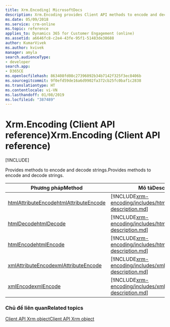 ```yaml
---
title: Xrm.Encoding| MicrosoftDocs
description: Xrm.Encoding provides Client API methods to encode and decode strings.
ms.date: 05/09/2018
ms.service: crm-online
ms.topic: reference
applies_to: Dynamics 365 for Customer Engagement (online)
ms.assetid: a6646fc8-c2e4-43fe-95f1-51483de38688
author: KumarVivek
ms.author: kvivek
manager: amyla
search.audienceType:
- developer
search.app:
- D365CE
ms.openlocfilehash: 863408fd08c27396092b34b7142f325f3ec8406b
ms.sourcegitcommit: 9f0efd59de16a6d9902fa372cb25fc0baf1c2838
ms.translationtype: HT
ms.contentlocale: vi-VN
ms.lasthandoff: 01/08/2019
ms.locfileid: "387489"
---
```

# <a name="xrmencoding-client-api-reference"></a><span data-ttu-id="41763-103">Xrm.Encoding (Client API reference)</span><span class="sxs-lookup"><span data-stu-id="41763-103">Xrm.Encoding (Client API reference)</span></span>

[!INCLUDE[](../../../includes/cc_applies_to_update_9_0_0.md)]

<span data-ttu-id="41763-104">Provides methods to encode and decode strings.</span><span class="sxs-lookup"><span data-stu-id="41763-104">Provides methods to encode and decode strings.</span></span> 


|                           <span data-ttu-id="41763-105">Phương pháp</span><span class="sxs-lookup"><span data-stu-id="41763-105">Method</span></span>                           |                                                          <span data-ttu-id="41763-106">Mô tả</span><span class="sxs-lookup"><span data-stu-id="41763-106">Description</span></span>                                                           |
|------------------------------------------------------------|--------------------------------------------------------------------------------------------------------------------------------|
| [<span data-ttu-id="41763-107">htmlAttributeEncode</span><span class="sxs-lookup"><span data-stu-id="41763-107">htmlAttributeEncode</span></span>](xrm-encoding/htmlAttributeEncode.md) | [!INCLUDE[xrm-encoding/includes/htmlAttributeEncode-description.md](xrm-encoding/includes/htmlAttributeEncode-description.md)] |
|          [<span data-ttu-id="41763-108">htmlDecode</span><span class="sxs-lookup"><span data-stu-id="41763-108">htmlDecode</span></span>](xrm-encoding/htmlDecode.md)          |          [!INCLUDE[xrm-encoding/includes/htmlDecode-description.md](xrm-encoding/includes/htmlDecode-description.md)]          |
|          [<span data-ttu-id="41763-109">htmlEncode</span><span class="sxs-lookup"><span data-stu-id="41763-109">htmlEncode</span></span>](xrm-encoding/htmlEncode.md)          |          [!INCLUDE[xrm-encoding/includes/htmlEncode-description.md](xrm-encoding/includes/htmlEncode-description.md)]          |
|  [<span data-ttu-id="41763-110">xmlAttributeEncode</span><span class="sxs-lookup"><span data-stu-id="41763-110">xmlAttributeEncode</span></span>](xrm-encoding/xmlAttributeEncode.md)  |  [!INCLUDE[xrm-encoding/includes/xmlAttributeEncode-description.md](xrm-encoding/includes/xmlAttributeEncode-description.md)]  |
|           [<span data-ttu-id="41763-111">xmlEncode</span><span class="sxs-lookup"><span data-stu-id="41763-111">xmlEncode</span></span>](xrm-encoding/xmlEncode.md)           |           [!INCLUDE[xrm-encoding/includes/xmlEncode-description.md](xrm-encoding/includes/xmlEncode-description.md)]           |

### <a name="related-topics"></a><span data-ttu-id="41763-112">Chủ đề liên quan</span><span class="sxs-lookup"><span data-stu-id="41763-112">Related topics</span></span>

[<span data-ttu-id="41763-113">Client API Xrm object</span><span class="sxs-lookup"><span data-stu-id="41763-113">Client API Xrm object</span></span>](../clientapi-xrm.md)
